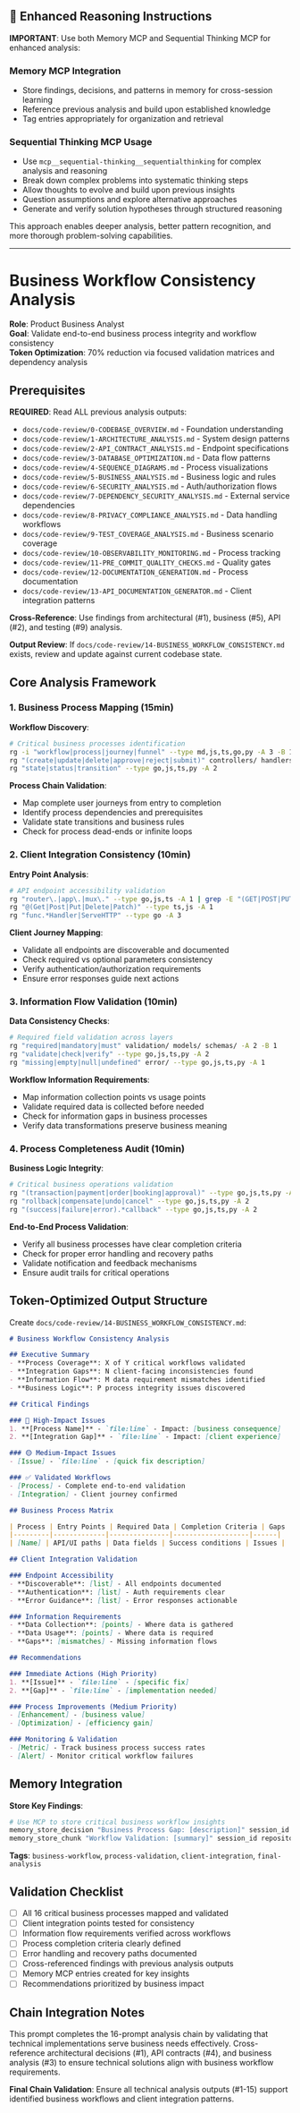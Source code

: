 ## 🧠 Enhanced Reasoning Instructions

**IMPORTANT**: Use both Memory MCP and Sequential Thinking MCP for enhanced analysis:

### Memory MCP Integration
- Store findings, decisions, and patterns in memory for cross-session learning
- Reference previous analysis and build upon established knowledge
- Tag entries appropriately for organization and retrieval

### Sequential Thinking MCP Usage  
- Use `mcp__sequential-thinking__sequentialthinking` for complex analysis and reasoning
- Break down complex problems into systematic thinking steps
- Allow thoughts to evolve and build upon previous insights
- Question assumptions and explore alternative approaches
- Generate and verify solution hypotheses through structured reasoning

This approach enables deeper analysis, better pattern recognition, and more thorough problem-solving capabilities.

---

# Business Workflow Consistency Analysis

**Role**: Product Business Analyst  
**Goal**: Validate end-to-end business process integrity and workflow consistency  
**Token Optimization**: 70% reduction via focused validation matrices and dependency analysis

## Prerequisites

**REQUIRED**: Read ALL previous analysis outputs:
- `docs/code-review/0-CODEBASE_OVERVIEW.md` - Foundation understanding
- `docs/code-review/1-ARCHITECTURE_ANALYSIS.md` - System design patterns
- `docs/code-review/2-API_CONTRACT_ANALYSIS.md` - Endpoint specifications
- `docs/code-review/3-DATABASE_OPTIMIZATION.md` - Data flow patterns
- `docs/code-review/4-SEQUENCE_DIAGRAMS.md` - Process visualizations
- `docs/code-review/5-BUSINESS_ANALYSIS.md` - Business logic and rules
- `docs/code-review/6-SECURITY_ANALYSIS.md` - Auth/authorization flows
- `docs/code-review/7-DEPENDENCY_SECURITY_ANALYSIS.md` - External service dependencies
- `docs/code-review/8-PRIVACY_COMPLIANCE_ANALYSIS.md` - Data handling workflows
- `docs/code-review/9-TEST_COVERAGE_ANALYSIS.md` - Business scenario coverage
- `docs/code-review/10-OBSERVABILITY_MONITORING.md` - Process tracking
- `docs/code-review/11-PRE_COMMIT_QUALITY_CHECKS.md` - Quality gates
- `docs/code-review/12-DOCUMENTATION_GENERATION.md` - Process documentation
- `docs/code-review/13-API_DOCUMENTATION_GENERATOR.md` - Client integration patterns

**Cross-Reference**: Use findings from architectural (#1), business (#5), API (#2), and testing (#9) analysis.

**Output Review**: If `docs/code-review/14-BUSINESS_WORKFLOW_CONSISTENCY.md` exists, review and update against current codebase state.

## Core Analysis Framework

### 1. Business Process Mapping (15min)

**Workflow Discovery**:
```bash
# Critical business processes identification
rg -i "workflow|process|journey|funnel" --type md,js,ts,go,py -A 3 -B 1
rg "(create|update|delete|approve|reject|submit)" controllers/ handlers/ services/ -A 2
rg "state|status|transition" --type go,js,ts,py -A 2
```

**Process Chain Validation**:
- Map complete user journeys from entry to completion
- Identify process dependencies and prerequisites
- Validate state transitions and business rules
- Check for process dead-ends or infinite loops

### 2. Client Integration Consistency (10min)

**Entry Point Analysis**:
```bash
# API endpoint accessibility validation
rg "router\.|app\.|mux\." --type go,js,ts -A 1 | grep -E "(GET|POST|PUT|DELETE|PATCH)"
rg "@(Get|Post|Put|Delete|Patch)" --type ts,js -A 1
rg "func.*Handler|ServeHTTP" --type go -A 3
```

**Client Journey Mapping**:
- Validate all endpoints are discoverable and documented
- Check required vs optional parameters consistency
- Verify authentication/authorization requirements
- Ensure error responses guide next actions

### 3. Information Flow Validation (10min)

**Data Consistency Checks**:
```bash
# Required field validation across layers
rg "required|mandatory|must" validation/ models/ schemas/ -A 2 -B 1
rg "validate|check|verify" --type go,js,ts,py -A 2
rg "missing|empty|null|undefined" error/ --type go,js,ts,py -A 1
```

**Workflow Information Requirements**:
- Map information collection points vs usage points
- Validate required data is collected before needed
- Check for information gaps in business processes
- Verify data transformations preserve business meaning

### 4. Process Completeness Audit (10min)

**Business Logic Integrity**:
```bash
# Critical business operations validation
rg "(transaction|payment|order|booking|approval)" --type go,js,ts,py -A 3 -B 1
rg "rollback|compensate|undo|cancel" --type go,js,ts,py -A 2
rg "(success|failure|error).*callback" --type go,js,ts,py -A 2
```

**End-to-End Process Validation**:
- Verify all business processes have clear completion criteria
- Check for proper error handling and recovery paths
- Validate notification and feedback mechanisms
- Ensure audit trails for critical operations

## Token-Optimized Output Structure

Create `docs/code-review/14-BUSINESS_WORKFLOW_CONSISTENCY.md`:

```markdown
# Business Workflow Consistency Analysis

## Executive Summary
- **Process Coverage**: X of Y critical workflows validated
- **Integration Gaps**: N client-facing inconsistencies found
- **Information Flow**: M data requirement mismatches identified
- **Business Logic**: P process integrity issues discovered

## Critical Findings

### 🔴 High-Impact Issues
1. **[Process Name]** - `file:line` - Impact: [business consequence]
2. **[Integration Gap]** - `file:line` - Impact: [client experience]

### 🟡 Medium-Impact Issues
- [Issue] - `file:line` - [quick fix description]

### ✅ Validated Workflows
- [Process] - Complete end-to-end validation
- [Integration] - Client journey confirmed

## Business Process Matrix

| Process | Entry Points | Required Data | Completion Criteria | Gaps |
|---------|-------------|---------------|-------------------|------|
| [Name] | API/UI paths | Data fields | Success conditions | Issues |

## Client Integration Validation

### Endpoint Accessibility
- **Discoverable**: [list] - All endpoints documented
- **Authentication**: [list] - Auth requirements clear
- **Error Guidance**: [list] - Error responses actionable

### Information Requirements
- **Data Collection**: [points] - Where data is gathered
- **Data Usage**: [points] - Where data is required
- **Gaps**: [mismatches] - Missing information flows

## Recommendations

### Immediate Actions (High Priority)
1. **[Issue]** - `file:line` - [specific fix]
2. **[Gap]** - `file:line` - [implementation needed]

### Process Improvements (Medium Priority)
- [Enhancement] - [business value]
- [Optimization] - [efficiency gain]

### Monitoring & Validation
- [Metric] - Track business process success rates
- [Alert] - Monitor critical workflow failures
```

## Memory Integration

**Store Key Findings**:
```bash
# Use MCP to store critical business workflow insights
memory_store_decision "Business Process Gap: [description]" session_id repository
memory_store_chunk "Workflow Validation: [summary]" session_id repository
```

**Tags**: `business-workflow`, `process-validation`, `client-integration`, `final-analysis`

## Validation Checklist

- [ ] All 16 critical business processes mapped and validated
- [ ] Client integration points tested for consistency
- [ ] Information flow requirements verified across workflows
- [ ] Process completion criteria clearly defined
- [ ] Error handling and recovery paths documented
- [ ] Cross-referenced findings with previous analysis outputs
- [ ] Memory MCP entries created for key insights
- [ ] Recommendations prioritized by business impact

## Chain Integration Notes

This prompt completes the 16-prompt analysis chain by validating that technical implementations serve business needs effectively. Cross-reference architectural decisions (#1), API contracts (#4), and business analysis (#3) to ensure technical solutions align with business workflow requirements.

**Final Chain Validation**: Ensure all technical analysis outputs (#1-15) support identified business workflows and client integration patterns.